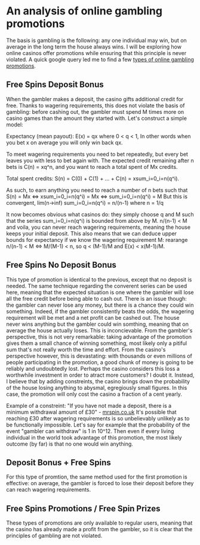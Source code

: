 # An analysis of online gambling promotions

The basis is gambling is the following: any one individual may win, but on average in the long term the house always wins. I will be exploring how online casinos offer promotions while ensuring that this principle is never violated. A quick google query led me to find a few [types of online gambling promotions](https://www.vegasslotsonline.com/free-spins/).

## Free Spins Deposit Bonus
When the gambler makes a deposit, the casino gifts additional credit for free. Thanks to wagering requirements, this does not violate the basis of gambling: before cashing out, the gambler must spend M times more on casino games than the amount they started with. Let's construct a simple model: 

Expectancy (mean payout): E(x) = qx where 0 < q < 1, In other words when you bet x on average you will only win back qx.

To meet wagering requirements you need to bet repeatedly, but every bet leaves you with less to bet again with. The expected credit remaining after n bets is 
C(n) = xq^n, and you want to reach a total spent of Mx credits. 

Total spent credits: S(n) = C(0) + C(1) + ... + C(n) = xsum_i=0_i=n(q^i).

As such, to earn anything you need to reach a number of n bets such that
S(n) = Mx 
<=> xsum_i=0_i=n(q^i) = Mx 
<=> sum_i=0_i=n(q^i) = M
But this is convergent, lim(n->inf) sum_i=0_i=n(q^i) = n/(n-1) where n = 1/q

It now becomes obvious what casinos do: they simply choose q and M such that the series sum_i=0_i=n(q^i) is bounded from above by M. 
n/(n-1) < M and voila, you can never reach wagering requirements, meaning the house keeps your initial deposit. This also means that we can deduce upper bounds for expectancy if we know the wagering requirement M: rearange n/(n-1) < M <=> M/(M-1) < n,  so q < (M-1)/M and E(x) < x(M-1)/M.

## Free Spins No Deposit Bonus
This type of promotion is identical to the previous, except that no deposit is needed. The same technique regarding the converent series can be used here, meaning that the expected situation is one where the gambler will lose all the free credit before being able to cash out. There is an issue though: the gambler can never lose any money, but there is a chance they could win something. Indeed, if the gambler consistently beats the odds, the wagering requirement will be met and a net profit can be cashed out. The house never wins anything but the gambler could win somthing, meaning that on average the house actually loses. This is inconcievable. From the gambler's perspective, this is not very remarkable: taking advantage of the promotion gives them a small chance of winning something, most likely only a pitiful sum that's not really worth the time and effort. From the casino's perspective however, this is devastating: with thousands or even millions of people participating in the promotion, a good chunk of money is going to be reliably and undoubtedly lost. Perhaps the casino considers this loss a worthwhile investment in order to atract more customers? I doubt it. Instead, I believe that by adding constreints, the casino brings down the probability of the house losing anything to abysmal, egregiously small figures. In this case, the promotion will only cost the casino a fraction of a cent yearly.

Example of a constreint:
"If you have not made a deposit, there is a minimum withdrawal amount of £30" - [mrspin.co.uk](https://www.mrspin.co.uk/our-terms/terms-and-conditions/)
It's possible that reaching £30 after wagering requirements is so unbelievably unlikely as to be functionally impossible. Let's say for example that the probability of the event "gambler can withdraw" is 1 in 10^12. Then even if every living individual in the world took advantage of this promotion, the most likely outcome (by far) is that no one would win anything.

## Deposit Bonus + Free Spins
For this type of promtion, the same method used for the first promotion is effective: on average, the gambler is forced to lose their deposit before they can reach wagering requirements.

## Free Spins Promotions / Free Spin Prizes
These types of promotions are only available to regular users, meaning that the casino has already made a profit from the gambler, so it is clear that the principles of gambling are not violated.

